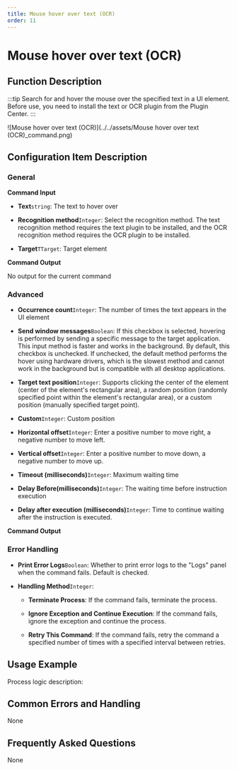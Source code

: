 ```yaml
---
title: Mouse hover over text (OCR)
order: 11
---
```


# Mouse hover over text (OCR)

## Function Description

:::tip 
Search for and hover the mouse over the specified text in a UI element. Before use, you need to install the text or OCR plugin from the Plugin Center.
:::

![Mouse hover over text (OCR)](../../assets/Mouse hover over text (OCR)_command.png)

## Configuration Item Description

### General

**Command Input**

- **Text**`string`: The text to hover over

- **Recognition method**`Integer`: Select the recognition method. The text recognition method requires the text plugin to be installed, and the OCR recognition method requires the OCR plugin to be installed.

- **Target**`TTarget`: Target element


**Command Output**

No output for the current command

### Advanced

- **Occurrence count**`Integer`: The number of times the text appears in the UI element

- **Send window messages**`Boolean`: If this checkbox is selected, hovering is performed by sending a specific message to the target application. This input method is faster and works in the background. By default, this checkbox is unchecked. If unchecked, the default method performs the hover using hardware drivers, which is the slowest method and cannot work in the background but is compatible with all desktop applications.

- **Target text position**`Integer`: Supports clicking the center of the element (center of the element's rectangular area), a random position (randomly specified point within the element's rectangular area), or a custom position (manually specified target point).

- **Custom**`Integer`: Custom position

- **Horizontal offset**`Integer`: Enter a positive number to move right, a negative number to move left.

- **Vertical offset**`Integer`: Enter a positive number to move down, a negative number to move up.

- **Timeout (milliseconds)**`Integer`: Maximum waiting time

- **Delay Before(milliseconds)**`Integer`: The waiting time before instruction execution

- **Delay after execution (milliseconds)**`Integer`: Time to continue waiting after the instruction is executed.


**Command Output**

### Error Handling

- **Print Error Logs**`Boolean`: Whether to print error logs to the "Logs" panel when the command fails. Default is checked. 

- **Handling Method**`Integer`:

    - **Terminate Process**: If the command fails, terminate the process.

    - **Ignore Exception and Continue Execution**: If the command fails, ignore the exception and continue the process.

    - **Retry This Command**: If the command fails, retry the command a specified number of times with a specified interval between retries.

## Usage Example

Process logic description:

## Common Errors and Handling

None

## Frequently Asked Questions

None

